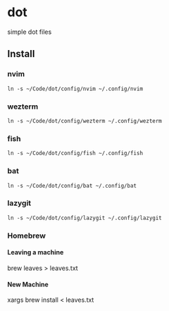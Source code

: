 # dot
simple dot files

## Install

### nvim

```
ln -s ~/Code/dot/config/nvim ~/.config/nvim
```

### wezterm

```
ln -s ~/Code/dot/config/wezterm ~/.config/wezterm
```

### fish

```
ln -s ~/Code/dot/config/fish ~/.config/fish
```

### bat

```
ln -s ~/Code/dot/config/bat ~/.config/bat
```
### lazygit

```
ln -s ~/Code/dot/config/lazygit ~/.config/lazygit
```

### Homebrew

#### Leaving a machine
brew leaves > leaves.txt

#### New Machine
xargs brew install < leaves.txt
